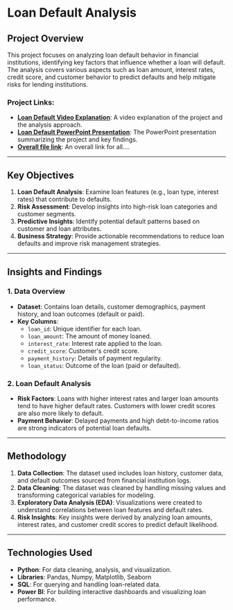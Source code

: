 # Loan Default Analysis

## Project Overview
This project focuses on analyzing loan default behavior in financial institutions, identifying key factors that influence whether a loan will default. The analysis covers various aspects such as loan amount, interest rates, credit score, and customer behavior to predict defaults and help mitigate risks for lending institutions.

### Project Links:
- **[Loan Default Video Explanation](https://www.loom.com/share/832b6dfcd0114a4594248cc819d581b9?sid=b5180c17-552a-45c1-b6c2-78d9edf36263)**: A video explanation of the project and the analysis approach.
- **[Loan Default PowerPoint Presentation](https://docs.google.com/presentation/d/1Zw29WWsGjmAoNAjUeZjelHN8fkpzBWiP/edit?usp=sharing&ouid=101489019060101927702&rtpof=true&sd=true)**: The PowerPoint presentation summarizing the project and key findings.
- **[Overall file link](https://drive.google.com/drive/folders/1K0r-mIFbuAhTWcWY24LTQyhIzVGoi4wl?usp=sharing)**: An overall link for all....
---

## Key Objectives
1. **Loan Default Analysis**: Examine loan features (e.g., loan type, interest rates) that contribute to defaults.
2. **Risk Assessment**: Develop insights into high-risk loan categories and customer segments.
3. **Predictive Insights**: Identify potential default patterns based on customer and loan attributes.
4. **Business Strategy**: Provide actionable recommendations to reduce loan defaults and improve risk management strategies.

---

## Insights and Findings

### 1. Data Overview
- **Dataset**: Contains loan details, customer demographics, payment history, and loan outcomes (default or paid).
- **Key Columns**:
  - `loan_id`: Unique identifier for each loan.
  - `loan_amount`: The amount of money loaned.
  - `interest_rate`: Interest rate applied to the loan.
  - `credit_score`: Customer's credit score.
  - `payment_history`: Details of payment regularity.
  - `loan_status`: Outcome of the loan (paid or defaulted).

### 2. Loan Default Analysis
- **Risk Factors**: Loans with higher interest rates and larger loan amounts tend to have higher default rates. Customers with lower credit scores are also more likely to default.
- **Payment Behavior**: Delayed payments and high debt-to-income ratios are strong indicators of potential loan defaults.

---

## Methodology
1. **Data Collection**: The dataset used includes loan history, customer data, and default outcomes sourced from financial institution logs.
2. **Data Cleaning**: The dataset was cleaned by handling missing values and transforming categorical variables for modeling.
3. **Exploratory Data Analysis (EDA)**: Visualizations were created to understand correlations between loan features and default rates.
4. **Risk Insights**: Key insights were derived by analyzing loan amounts, interest rates, and customer credit scores to predict default likelihood.

---

## Technologies Used
- **Python**: For data cleaning, analysis, and visualization.
- **Libraries**: Pandas, Numpy, Matplotlib, Seaborn
- **SQL**: For querying and handling loan-related data.
- **Power BI**: For building interactive dashboards and visualizing loan performance.

